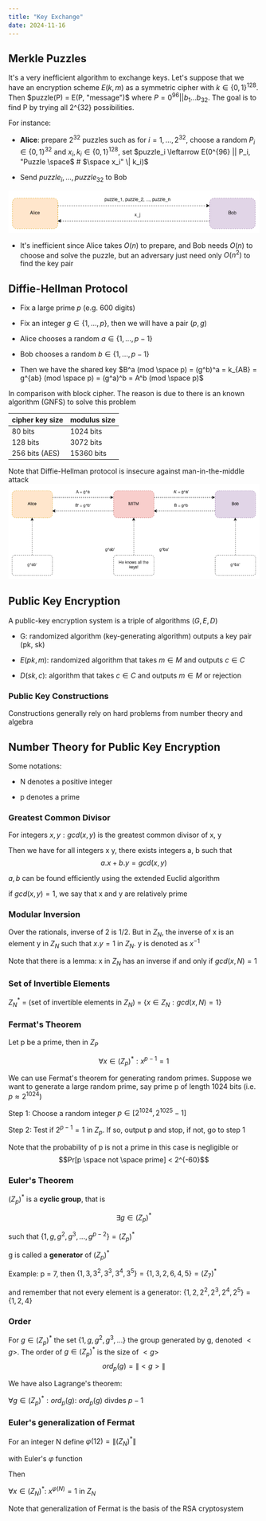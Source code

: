 ```yaml
---
title: "Key Exchange"
date: 2024-11-16
---
```


## Merkle Puzzles

It's a very inefficient algorithm to exchange keys. Let's suppose that we have
an encryption scheme $E(k, m)$ as a symmetric cipher with
$k \in \{0, 1\}^{128}$. Then $puzzle(P) = E(P, "message")$ where
$P=0^{96} || b_1 ... b_{32}$. The goal is to find P by trying all 2^{32}
possibilities.

For instance:

- **Alice**: prepare $2^{32}$ puzzles such as for $i=1, ..., 2^{32}$, choose a
  random $P_i \in \{0,1\}^{32}$ and $x_i, k_i \in \{0,1\}^{128}$, set
  $puzzle_i \leftarrow E(0^{96} || P_i, "Puzzle \space$ # $\space x_i" \| k_i)$

- Send $puzzle_i, ..., puzzle_{32}$ to Bob

![Merkle Puzzles](https://raw.githubusercontent.com/da0p/GithubPage/main/docs/assets/merkle_puzzles.drawio.png)

- It's inefficient since Alice takes $O(n)$ to prepare, and Bob needs $O(n)$ to
  choose and solve the puzzle, but an adversary just need only $O(n^2)$ to find
  the key pair

## Diffie-Hellman Protocol

- Fix a large prime $p$ (e.g. 600 digits)

- Fix an integer $g \in \{1, ..., p\}$, then we will have a pair $(p, g)$

- Alice chooses a random $a \in \{1, ..., p - 1\}$

- Bob chooses a random $b \in \{1, ..., p - 1\}$

- Then we have the shared key
  $B^a (mod \space p) = (g^b)^a = k_{AB} = g^{ab} (mod \space p) = (g^a)^b = A^b (mod \space p)$

In comparison with block cipher. The reason is due to there is an known
algorithm (GNFS) to solve this problem

| cipher key size | modulus size |
| --------------- | ------------ |
| 80 bits         | 1024 bits    |
| 128 bits        | 3072 bits    |
| 256 bits (AES)  | 15360 bits   |

Note that Diffie-Hellman protocol is insecure against man-in-the-middle attack
![Diffie-Hellman MITM](https://raw.githubusercontent.com/da0p/GithubPage/main/docs/assets/diffie_hellman_mitm.drawio.png)

## Public Key Encryption

A public-key encryption system is a triple of algorithms $(G, E, D)$

- G: randomized algorithm (key-generating algorithm) outputs a key pair (pk, sk)

- $E(pk, m)$: randomized algorithm that takes $m \in M$ and outputs $c \in C$

- $D(sk, c)$: algorithm that takes $c \in C$ and outputs $m \in M$ or rejection

### Public Key Constructions

Constructions generally rely on hard problems from number theory and algebra

## Number Theory for Public Key Encryption

Some notations:

- N denotes a positive integer

- p denotes a prime

### Greatest Common Divisor

For integers $x, y: gcd(x, y)$ is the greatest common divisor of x, y

Then we have for all integers x y, there exists integers a, b such that
$$a.x + b.y = gcd(x, y)$$

$a, b$ can be found efficiently using the extended Euclid algorithm

if $gcd(x,y)=1$, we say that x and y are relatively prime

### Modular Inversion

Over the rationals, inverse of 2 is 1/2. But in $Z_N$, the inverse of x is an
element y in $Z_N$ such that $x.y = 1$ in $Z_N$. y is denoted as $x^{-1}$

Note that there is a lemma: x in $Z_N$ has an inverse if and only if
$gcd(x, N) = 1$

### Set of Invertible Elements

$Z_N^*$ = (set of invertible elements in $Z_N$) = $\{x \in Z_N: gcd(x, N) = 1\}$

### Fermat's Theorem

Let p be a prime, then in $Z_P$

$$\forall x \in (Z_p)^*: x^{p-1} = 1 $$

We can use Fermat's theorem for generating random primes. Suppose we want to
generate a large random prime, say prime p of length 1024 bits (i.e.
$p \approx 2 ^{1024}$)

Step 1: Choose a random integer $p \in [2^{1024}, 2^{1025} - 1]$

Step 2: Test if $2^{p-1} = 1$ in $Z_p$. If so, output p and stop, if not, go to
step 1

Note that the probability of p is not a prime in this case is negligible or
$$Pr[p \space not \space prime] < 2^{-60}$$

### Euler's Theorem

$(Z_p)^*$ is a **cyclic group**, that is

$$\exists g \in (Z_p)^*$$

such that $\{1, g, g^2, g^3, ..., g^{p-2}\} = (Z_p)^*$

g is called a **generator** of $(Z_p)^*$

Example: p = 7, then
$\{1, 3, 3^2, 3^3, 3^4, 3^5\} = \{1, 3, 2, 6, 4, 5\} = (Z_7)^*$

and remember that not every element is a generator:
$\{1, 2, 2^2, 2^3, 2^4, 2^5\} = \{1, 2, 4\}$

### Order

For $g \in (Z_p)^*$ the set $\{1, g, g^2, g^3, ...\}$ the group generated by g,
denoted $<g>$. The order of $g \in (Z_p)^*$ is the size of $<g>$
$$ord_p(g) = \|<g>\|$$

We have also Lagrange's theorem:

$\forall g \in (Z_p)^*: ord_p(g)$: $ord_p(g)$ divdes $p-1$

### Euler's generalization of Fermat

For an integer N define $\varphi(12) = \|(Z_N)^*\|$

with Euler's $\varphi$ function

Then

$\forall x \in (Z_N)^*$: $x^{\varphi(N)} = 1$ in $Z_N$

Note that generalization of Fermat is the basis of the RSA cryptosystem
